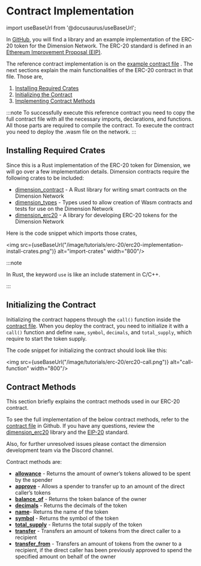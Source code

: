 # Contract Implementation

import useBaseUrl from '@docusaurus/useBaseUrl';

In [GitHub](https://github.com/dimension-labs/erc20), you will find a library and an example implementation of the ERC-20 token for the Dimension Network. The ERC-20 standard is defined in an [Ethereum Improvement Proposal (EIP)](https://github.com/ethereum/EIPs/blob/master/EIPS/eip-20.md#).

The reference contract implementation is on the [example contract file](https://github.com/dimension-labs/erc20/blob/master/example/erc20-token/src/main.rs) . The next sections explain the main functionalities of the ERC-20 contract in that file.
Those are,
1.  [Installing Required Crates](/dapp-dev-guide/tutorials/erc20/implementation#installing-required-crates)
2.  [Initializing the Contract](/dapp-dev-guide/tutorials/erc20/implementation#initializing-the-contract)
3.  [Implementing Contract Methods](/dapp-dev-guide/tutorials/erc20/implementation#contract-methods)


:::note
 To successfully execute this reference contract you need to copy the full contract file with all the necessary imports, declarations, and functions. All those parts are required to compile the contract. To execute the contract you need to deploy the .wasm file on the network.
:::


## Installing Required Crates

Since this is a Rust implementation of the ERC-20 token for Dimension, we will go over a few implementation details. Dimension contracts require the following crates to be included:

-   [dimension_contract](https://docs.rs/dimension-contract/1.3.3/dimension_contract/) - A Rust library for writing smart contracts on the Dimension Network
-   [dimension_types](https://docs.rs/dimension-types/latest/dimension_types/) - Types used to allow creation of Wasm contracts and tests for use on the Dimension Network
-   [dimension_erc20](https://docs.rs/dimension-erc20/latest/dimension_erc20/) - A library for developing ERC-20 tokens for the Dimension Network

Here is the code snippet which imports those crates,

<img src={useBaseUrl("/image/tutorials/erc-20/erc20-implementation-install-crates.png")} alt="import-crates" width="800"/>

:::note

In Rust, the keyword `use` is like an include statement in C/C++.

:::

## Initializing the Contract
Initializing the contract happens through the `call()` function inside the [contract file](https://github.com/dimension-labs/erc20/blob/master/example/erc20-token/src/main.rs). When you deploy the contract, you need to initialize it with a `call()` function and define `name`, `symbol`, `decimals`, and `total_supply`, which require to start the token supply.

The code snippet for initializing the contract should look like this:

<img src={useBaseUrl("/image/tutorials/erc-20/erc20-call.png")} alt="call-function" width="800"/>


## Contract Methods

This section briefly explains the contract methods used in our ERC-20 contract.

To see the full implementation of the below contract methods, refer to the [contract file](https://github.com/dimension-labs/erc20/blob/master/example/erc20-token/src/main.rs) in Github. If you have any questions, review the [dimension_erc20](https://docs.rs/dimension-erc20/latest/dimension_erc20/) library and the [EIP-20](https://github.com/ethereum/EIPs/blob/master/EIPS/eip-20.md#) standard.

Also, for further unresolved issues please contact the dimension development team via the Discord channel.

Contract methods are:

-   [**allowance**](https://github.com/dimension-labs/erc20/blob/70003da1bc2aa544bb3687ba79bb5fd4bd5b5525/example/erc20-token/src/main.rs#L71-L77) - Returns the amount of owner’s tokens allowed to be spent by the spender
-   [**approve**](https://github.com/dimension-labs/erc20/blob/70003da1bc2aa544bb3687ba79bb5fd4bd5b5525/example/erc20-token/src/main.rs#L63-L69) - Allows a spender to transfer up to an amount of the direct caller’s tokens
-   [**balance_of**](https://github.com/dimension-labs/erc20/blob/70003da1bc2aa544bb3687ba79bb5fd4bd5b5525/example/erc20-token/src/main.rs#L46-L51) - Returns the token balance of the owner
-   [**decimals**](https://github.com/dimension-labs/erc20/blob/70003da1bc2aa544bb3687ba79bb5fd4bd5b5525/example/erc20-token/src/main.rs#L34-L38) - Returns the decimals of the token
-   [**name**](https://github.com/dimension-labs/erc20/blob/70003da1bc2aa544bb3687ba79bb5fd4bd5b5525/example/erc20-token/src/main.rs#L22-L26)- Returns the name of the token
-   [**symbol**](https://github.com/dimension-labs/erc20/blob/70003da1bc2aa544bb3687ba79bb5fd4bd5b5525/example/erc20-token/src/main.rs#L28-L32) - Returns the symbol of the token
-   [**total_supply**](https://github.com/dimension-labs/erc20/blob/70003da1bc2aa544bb3687ba79bb5fd4bd5b5525/example/erc20-token/src/main.rs#L40-L44) - Returns the total supply of the token
-   [**transfer**](https://github.com/dimension-labs/erc20/blob/70003da1bc2aa544bb3687ba79bb5fd4bd5b5525/example/erc20-token/src/main.rs#L53-L61) - Transfers an amount of tokens from the direct caller to a recipient
-   [**transfer_from**](https://github.com/dimension-labs/erc20/blob/70003da1bc2aa544bb3687ba79bb5fd4bd5b5525/example/erc20-token/src/main.rs#L79-L87) - Transfers an amount of tokens from the owner to a recipient, if the direct caller has been previously approved to spend the specified amount on behalf of the owner
